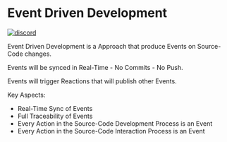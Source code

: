 # Event Driven Development

[![discord](https://img.shields.io/badge/contact-me-blue?logo=discord&logoColor=white)](https://discord.gg/THcczpJDSz)

Event Driven Development is a Approach that produce Events on Source-Code changes.

Events will be synced in Real-Time - No Commits - No Push.

Events will trigger Reactions that will publish other Events.

Key Aspects:

- Real-Time Sync of Events
- Full Traceability of Events
- Every Action in the Source-Code Development Process is an Event
- Every Action in the Source-Code Interaction Process is an Event
